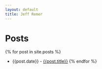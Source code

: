 ```yaml
---
layout: default
title: Jeff Remer
---
```


Posts
======

{% for post in site.posts %}
* {{post.date}} - [{{post.title}}]({{post.url}})
{% endfor %}
